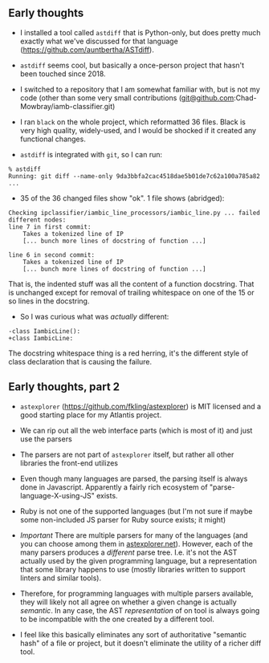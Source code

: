 ## Early thoughts

* I installed a tool called `astdiff` that is Python-only, but does pretty much
exactly what we've discussed for that language
(https://github.com/auntbertha/ASTdiff).

* `astdiff` seems cool, but basically a once-person project that hasn't been
touched since 2018.

* I switched to a repository that I am somewhat familiar with, but is not my
code (other than some very small contributions
(git@github.com:Chad-Mowbray/iamb-classifier.git)

* I ran `black` on the whole project, which reformatted 36 files.  Black is
very high quality, widely-used, and I would be shocked if it created any
functional changes.

* `astdiff` is integrated with `git`, so I can run:

```
% astdiff
Running: git diff --name-only 9da3bbfa2cac4518dae5b01de7c62a100a785a82
...
```

* 35 of the 36 changed files show "ok".  1 file shows (abridged):

```
Checking ipclassifier/iambic_line_processors/iambic_line.py ... failed
different nodes:
line 7 in first commit:
    Takes a tokenized line of IP
    [... bunch more lines of docstring of function ...]

line 6 in second commit:
    Takes a tokenized line of IP
    [... bunch more lines of docstring of function ...]
```

That is, the indented stuff was all the content of a function docstring.  That
is unchanged except for removal of trailing whitespace on one of the 15 or so
lines in the docstring.

* So I was curious what was *actually* different:

```
-class IambicLine():
+class IambicLine:
```

The docstring whitespace thing is a red herring, it's the different style of
class declaration that is causing the failure.

## Early thoughts, part 2

* `astexplorer` (https://github.com/fkling/astexplorer) is MIT licensed and a
good starting place for my Atlantis project.

* We can rip out all the web interface parts (which is most of it) and just use
the parsers

* The parsers are not part of `astexplorer` itself, but rather all other
libraries the front-end utilizes

* Even though many languages are parsed, the parsing itself is always done in
Javascript.  Apparently a fairly rich ecosystem of "parse-language-X-using-JS"
exists.

* Ruby is not one of the supported languages (but I'm not sure if maybe some
non-included JS parser for Ruby source exists; it might)

* *Important* There are multiple parsers for many of the languages (and you can
choose among them in [astexplorer.net](http://astexplorer.net)).  However, each
of the many parsers produces a *different* parse tree.  I.e. it's not the AST
actually used by the given programming language, but a representation that some
library happens to use (mostly libraries written to support linters and similar
tools).

* Therefore, for programming languages with multiple parsers available, they
will likely not all agree on whether a given change is actually *semantic*.  In
any case, the AST *representation* of on tool is always going to be
incompatible with the one created by a different tool.

* I feel like this basically eliminates any sort of authoritative "semantic
hash" of a file or project, but it doesn't eliminate the utility of a richer
diff tool.

